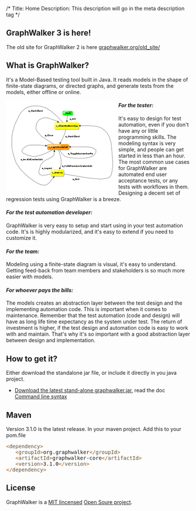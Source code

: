 /*
Title: Home
Description: This description will go in the meta description tag
*/

## GraphWalker 3 is here!
The old site for GraphWalker 2 is here <a href="http://graphwalker.org/old_site/">graphwalker.org/old_site/</a>

## What is GraphWalker?

It's a Model-Based testing tool built in Java. It reads models in the shape of finite-state diagrams, or directed graphs, and generate tests from the models, either offline or online.

<img src="/content/images/Login-small.png" alt="Model" align="left">

#### *For the tester:*
It's easy to design for test automation, even if you don't have any or little programming skills. The modeling syntax is very simple, and people can get started in less than an hour. The most common use cases for GraphWalker are automated end user acceptance tests, or any tests with workflows in them. Designing a decent set of regression tests using GraphWalker is a breeze.

#### *For the test automation developer:*
GraphWalker is very easy to setup and start using in your test automation code. It's is highly modularized, and it's easy to extend if you need to customize it.

#### *For the team:*
Modeling using a finite-state diagram is visual, it's easy to understand. Getting feed-back from team members and stakeholders is so much more easier with models.

#### *For whoever pays the bills:*
The models creates an abstraction layer between the test design and the implementing automation code. This is important when it comes to maintenance. Remember that the test automation (code and design) will have as long life time expectancy as the system under test. The return of investment is higher, if the test design and automation code is easy to work with and maintain. That's why it's so important with a good abstraction layer between design and implementation.

## How to get it?
Either download the standalone jar file, or include it directly in you java project.

* [Download the latest stand-alone graphwalker.jar](/archive/graphwalker.jar), read the doc [Command line syntax](/docs/command_line_syntax)

## Maven
Version 3.1.0 is the latest release. In your maven project. Add this to your pom.file

<pre>
<span style='color:#a65700; '>&lt;</span><span style='color:#5f5035; '>dependency</span><span style='color:#a65700; '>></span>
   <span style='color:#a65700; '>&lt;</span><span style='color:#5f5035; '>groupId</span><span style='color:#a65700; '>></span>org.graphwalker<span style='color:#a65700; '>&lt;/</span><span style='color:#5f5035; '>groupId</span><span style='color:#a65700; '>></span>
   <span style='color:#a65700; '>&lt;</span><span style='color:#5f5035; '>artifactId</span><span style='color:#a65700; '>></span>graphwalker-core<span style='color:#a65700; '>&lt;/</span><span style='color:#5f5035; '>artifactId</span><span style='color:#a65700; '>></span>
   <span style='color:#a65700; '>&lt;</span><span style='color:#5f5035; '>version</span><span style='color:#a65700; '>></span>3.1.0<span style='color:#a65700; '>&lt;/</span><span style='color:#5f5035; '>version</span><span style='color:#a65700; '>></span>
<span style='color:#a65700; '>&lt;/</span><span style='color:#5f5035; '>dependency</span><span style='color:#a65700; '>></span>
</pre>

## License

GraphWalker is a <a href="http://opensource.org/licenses/MIT">MIT lincensed</a> <a href="http://opensource.org">Open Soure project</a>.

